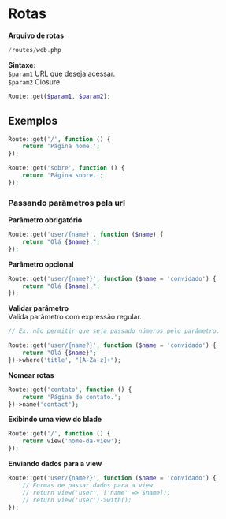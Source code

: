 # Rotas

**Arquivo de rotas**
```php
/routes/web.php
```

**Sintaxe:**  
`$param1` URL que deseja acessar.  
`$param2` Closure.
```php
Route::get($param1, $param2);
```

## Exemplos
```php
Route::get('/', function () {
	return 'Página home.';
});

Route::get('sobre', function () {
	return 'Página sobre.';
});
```

### Passando parâmetros pela url
**Parâmetro obrigatório**
```php
Route::get('user/{name}', function ($name) {
	return "Olá {$name}.";
});
```

**Parâmetro opcional**
```php
Route::get('user/{name?}', function ($name = 'convidado') {
	return "Olá {$name}.";
});
```

**Validar parâmetro**  
Valida parâmetro com expressão regular.  
```php
// Ex: não permitir que seja passado números pelo parâmetro.

Route::get('user/{name?}', function ($name = 'convidado') {
	return "Olá {$name}";
})->where('title', "[A-Za-z]+");
```

**Nomear rotas**
```php
Route::get('contato', function () {
	return 'Página de contato.';
})->name('contact');
```

**Exibindo uma view do blade**
```php
Route::get('/', function () {
	return view('nome-da-view');
});
```

**Enviando dados para a view**
```php
Route::get('user/{name?}', function ($name = 'convidado') {
	// Formas de passar dados para a view
	// return view('user', ['name' => $name]);
	// return view('user')->with();
});
```
<!--stackedit_data:
eyJoaXN0b3J5IjpbMjkwMTQ1OTAwLC0xNjQwNjgwOTQ5XX0=
-->